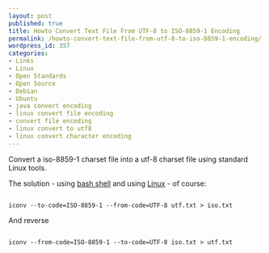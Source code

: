 ```yaml
---
layout: post
published: true
title: Howto Convert Text File From UTF-8 to ISO-8859-1 Encoding
permalink: /howto-convert-text-file-from-utf-8-to-iso-8859-1-encoding/
wordpress_id: 357
categories:
- Links
- Linux
- Open Standards
- Open Source
- Debian
- Ubuntu
- java convert encoding
- linux convert file encoding
- convert file encoding
- linux convert to utf8
- linux convert character encoding
---
```



Convert a iso-8859-1 charset file into a utf-8 charset file using standard Linux tools.

The solution - using <a href="http://en.wikipedia.org/wiki/Bash">bash shell</a> and using <a href="http://en.wikipedia.org/wiki/Linux">Linux</a> - of course:


```

iconv --to-code=ISO-8859-1 --from-code=UTF-8 utf.txt > iso.txt

```


And reverse


```

iconv --from-code=ISO-8859-1 --to-code=UTF-8 iso.txt > utf.txt

```
